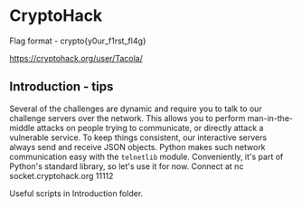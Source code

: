 # CryptoHack
Flag format - crypto{y0ur_f1rst_fl4g}

https://cryptohack.org/user/Tacola/

## Introduction - tips
Several of the challenges are dynamic and require you to talk to our challenge servers over the network. This allows you to perform man-in-the-middle attacks on people trying to communicate, or directly attack a vulnerable service. To keep things consistent, our interactive servers always send and receive JSON objects.
Python makes such network communication easy with the ```telnetlib``` module. Conveniently, it's part of Python's standard library, so let's use it for now.
Connect at nc socket.cryptohack.org 11112

Useful scripts in Introduction folder.
